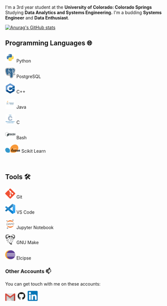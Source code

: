 I'm a 3rd year student at the **University of Colorado: Colorado Springs** Studying **Data Analytics and Systems Engineering.** 
I'm a budding **Systems Engineer** and **Data Enthusiast**. 

[![Anurag's GitHub stats](https://github-readme-stats.vercel.app/api?username=sarossilli&hide=issues)](https://github.com/anuraghazra/github-readme-stats)

## Programming Languages 🌐

[<img src="https://raw.githubusercontent.com/github/explore/80688e429a7d4ef2fca1e82350fe8e3517d3494d/topics/python/python.png" alt="python logo" width="32">](https://www.python.org/) Python

[<img src="https://raw.githubusercontent.com/Sarossilli/Sarossilli/master/img/elephant.png" alt="PostgreSQL" width="32">](https://www.postgresql.org/) PostgreSQL

[<img src="https://raw.githubusercontent.com/github/explore/80688e429a7d4ef2fca1e82350fe8e3517d3494d/topics/cpp/cpp.png" alt="cpp logo" width="32">](https://isocpp.org/) C++

[<img src="https://raw.githubusercontent.com/github/explore/80688e429a7d4ef2fca1e82350fe8e3517d3494d/topics/java/java.png" alt="java logo" width="32">](https://www.java.com/) Java

[<img src="https://raw.githubusercontent.com/github/explore/80688e429a7d4ef2fca1e82350fe8e3517d3494d/topics/c/c.png" alt="c logo" width="32">](http://www.open-std.org/jtc1/sc22/wg14/) C

[<img src="https://raw.githubusercontent.com/github/explore/80688e429a7d4ef2fca1e82350fe8e3517d3494d/topics/bash/bash.png" alt="bash logo" width="32">](https://www.gnu.org/software/bash/) Bash

[<img src="https://raw.githubusercontent.com/Sarossilli/Sarossilli/master/img/scikit.png" alt="scikit logo" width="48">](https://scikit-learn.org/stable/index.html) Scikit Learn

<br>

## Tools 🛠️

[<img src="https://raw.githubusercontent.com/Sarossilli/Sarossilli/master/img/git.png" alt="git logo" width="32">](https://git-scm.com/) Git

[<img src="https://raw.githubusercontent.com/Sarossilli/Sarossilli/master/img/vscode.png" alt="vscode logo" width="32">](https://code.visualstudio.com/) VS Code

[<img src="https://raw.githubusercontent.com/Sarossilli/Sarossilli/master/img/jupyter_notebook.png" alt="jupyter notebook logo" width="32">](https://jupyter.org/) Jupyter Notebook

[<img src="https://raw.githubusercontent.com/Sarossilli/Sarossilli/master/img/gnu_make.png" alt="gnu make logo" width="32">](https://www.gnu.org/software/make/manual/) GNU Make

[<img src="https://raw.githubusercontent.com/Sarossilli/Sarossilli/master/img/eclipse.png" alt="eclipse logo" width="32">](https://www.eclipse.org/) Elcipse

### Other Accounts 📫
You can get touch with me on these accounts:

[<img src="https://raw.githubusercontent.com/Sarossilli/Sarossilli/master/img/gmail.png" alt="email logo" width="32">](mailto:sarossilli@gmail.com) [<img src="https://raw.githubusercontent.com/Sarossilli/Sarossilli/master/img/github.png" alt="github logo" width="32">](https://github.com/sarossilli) [<img src="https://raw.githubusercontent.com/Sarossilli/Sarossilli/master/img/linkedin.png" alt="linkedin logo" width="32">](https://www.linkedin.com/in/sarossilli/)
